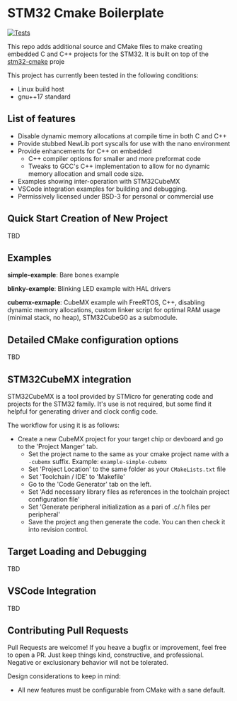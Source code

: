 # STM32 Cmake Boilerplate

[![Tests](https://github.com/fractalembedded/stm32-cmake-boilerplate/actions/workflows/cmake.yaml/badge.svg)](https://github.com/fractalembedded/stm32-cmake-boilerplate/actions/workflows/cmake.yaml)

This repo adds additional source and CMake files to make creating embedded C and C++ projects for
the STM32. It is built on top of the [stm32-cmake](https://github.com/ObKo/stm32-cmake) proje

This project has currently been tested in the following conditions:
* Linux build host
* gnu++17 standard

## List of features
* Disable dynamic memory allocations at compile time in both C and C++
* Provide stubbed NewLib port syscalls for use with the nano environment
* Provide enhancements for C++ on embedded
  * C++ compiler options for smaller and more preformat code
  * Tweaks to GCC's C++ implementation to allow for no dynamic memory allocation and small code
    size.
* Examples showing inter-operation with STM32CubeMX
* VSCode integration examples for building and debugging.
* Permissively licensed under BSD-3 for personal or commercial use


## Quick Start Creation of New Project

TBD


## Examples
**simple-example**: Bare bones example

**blinky-example**: Blinking LED example with HAL drivers

**cubemx-exmaple**: CubeMX example wih FreeRTOS, C++, disabling dynamic memory allocations, custom
linker script for optimal RAM usage (minimal stack, no heap), STM32CubeG0 as a submodule.

## Detailed CMake configuration options

TBD


## STM32CubeMX integration

STM32CubeMX is a tool provided by STMicro for generating code and projects for the STM32 family.
It's use is not required, but some find it helpful for generating driver and clock config code.

The workflow for using it is as follows:
* Create a new CubeMX project for your target chip or devboard and go to the 'Project Manger' tab.
  * Set the project name to the same as your cmake project name with a `-cubemx` suffix. Example:
    `example-simple-cubemx`
  * Set 'Project Location' to the same folder as your `CMakeLists.txt` file
  * Set 'Toolchain / IDE' to 'Makefile'
  * Go to the 'Code Generator' tab on the left.
  * Set 'Add necessary library files as references in the toolchain project configuration file'
  * Set 'Generate peripheral initialization as a pari of .c/.h files per peripheral'
  * Save the project ang then generate the code. You can then check it into revision control.


## Target Loading and Debugging

TBD


## VSCode Integration

TBD


## Contributing Pull Requests

Pull Requests are welcome! If you heave a bugfix or improvement, feel free to open a PR. Just keep
things kind, constructive, and professional. Negative or exclusionary behavior will not be
tolerated.

Design considerations to keep in mind:
* All new features must be configurable from CMake with a sane default.

